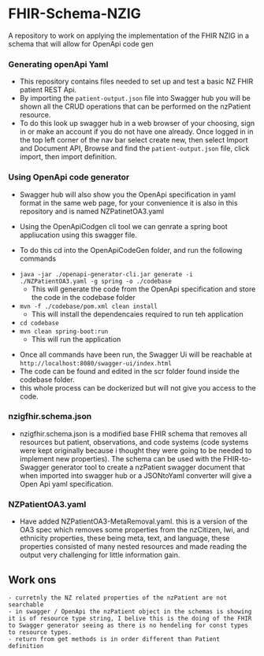 # FHIR-Schema-NZIG
A repository to work on applying the implementation of the FHIR NZIG in a schema that will allow for OpenApi code gen

### Generating openApi Yaml
* This repository contains files needed to set up and test a basic NZ FHIR patient REST Api. 
* By importing the `patient-output.json` file into Swagger hub you will be shown all the CRUD operations that can be performed on the nzPatient resource.
* To do this look up swagger hub in a web browser of your choosing, sign in or make an account if you do not have one already. Once logged in in the top left corner of the nav bar select create new, then select Import and Document API, Browse and find the `patient-output.json` file, click import, then import definition. 


### Using OpenApi code generator 
* Swagger hub will also show you the OpenApi specification in yaml format in the same web page, for your convenience it is also in this repository and is named NZPatinetOA3.yaml

* Using the OpenApiCodgen cli tool we can genrate a spring boot appliucation using this swagger file. 
* To do this cd into the OpenApiCodeGen folder, and run the following commands 
 - `java -jar ./openapi-generator-cli.jar generate -i ./NZPatientOA3.yaml -g spring -o ./codebase`
    - This will generate the code from the OpenApi specification and store the code in the codebase folder
 - `mvn -f ./codebase/pom.xml clean install`
    - This will install the dependencaies required to run teh application 
 - `cd codebase`
 - `mvn clean spring-boot:run`
    - This will run the application 
* Once all commands have been run, the Swagger Ui will be reachable at `http://localhost:8080/swagger-ui/index.html`
* The code can be found and edited in the scr folder found inside the codebase folder. 
* this whole process can be dockerized but will not give you access to the code. 


### nzigfhir.schema.json
* nzigfhir.schema.json is a modified base FHIR schema that removes all resources but patient, observations, and code systems (code systems were kept originally because i thought they were going to be needed to implement new properties). The schema can be used with the FHIR-to-Swagger generator tool to create a nzPatient swagger document that when imported into swagger hub or a JSONtoYaml converter will give a Open Api yaml specification. 

### NZPatientOA3.yaml
* Have added NZPatientOA3-MetaRemoval.yaml. this is a version of the OA3 spec which removes some properties from the nzCitizen, Iwi, and ethnicity properties, these being meta, text, and language, these properties consisted of many nested resources and made reading the output very challenging for little information gain. 
## Work ons
    - curretnly the NZ related properties of the nzPatient are not searchable 
    - in swagger / OpenApi the nzPatient object in the schemas is showing it is of resource type string, I belive this is the doing of the FHIR to Swagger generator seeing as there is no hendeling for const types to resource types.
    - return from get methods is in order different than Patient definition


